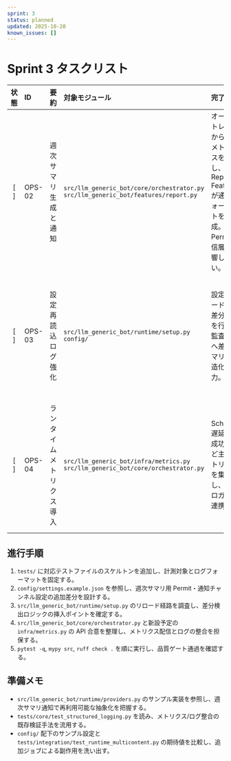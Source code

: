 ```yaml
---
sprint: 3
status: planned
updated: 2025-10-20
known_issues: []
---
```


# Sprint 3 タスクリスト

| 状態 | ID | 要約 | 対象モジュール | 完了条件 | 備考 | 確認テスト |
|:----:|:---|:-----|:---------------|:---------|:-----|:-------------|
| [ ] | OPS-02 | 週次サマリ生成と通知 | `src/llm_generic_bot/core/orchestrator.py`<br>`src/llm_generic_bot/features/report.py` | オーケストレータから週次メトリクスを収集し、Report Feature が通知フォーマットを生成。Permit/送信層に影響しない。 | 週次ジョブ用 Permit 設定と通知チャンネルを config サンプルへ反映。 | `tests/features/test_report.py`: 週次集計・通知整形の正常系/欠損フォールバック |
| [ ] | OPS-03 | 設定再読込ログ強化 | `src/llm_generic_bot/runtime/setup.py`<br>`config/` | 設定リロード時に差分検出を行い、監査ログへ差分サマリを構造化出力。 | 既存 CLI/API に互換な JSON ログを維持しつつ、差分イベントを追加。 | `tests/integration/test_runtime_reload.py`: リロード時の差分検出とロギング |
| [ ] | OPS-04 | ランタイムメトリクス導入 | `src/llm_generic_bot/infra/metrics.py`<br>`src/llm_generic_bot/core/orchestrator.py` | Scheduler 遅延/送信成功率など主要メトリクスを集計し、既存ロガーと連携。 | 既存メトリクス API を汚染しないファサードを用意し、Permit ゲートと整合。 | `tests/infra/test_metrics_reporting.py`: メトリクス収集・ラベル整合のスナップショット |

## 進行手順
1. `tests/` に対応テストファイルのスケルトンを追加し、計測対象とログフォーマットを固定する。
2. `config/settings.example.json` を参照し、週次サマリ用 Permit・通知チャンネル設定の追加差分を設計する。
3. `src/llm_generic_bot/runtime/setup.py` のリロード経路を調査し、差分検出ロジックの挿入ポイントを確定する。
4. `src/llm_generic_bot/core/orchestrator.py` と新設予定の `infra/metrics.py` の API 合意を整理し、メトリクス配信とログの整合を担保する。
5. `pytest -q`, `mypy src`, `ruff check .` を順に実行し、品質ゲート通過を確認する。

## 準備メモ
- `src/llm_generic_bot/runtime/providers.py` のサンプル実装を参照し、週次サマリ通知で再利用可能な抽象化を把握する。
- `tests/core/test_structured_logging.py` を読み、メトリクス/ログ整合の既存検証手法を流用する。
- `config/` 配下のサンプル設定と `tests/integration/test_runtime_multicontent.py` の期待値を比較し、追加ジョブによる副作用を洗い出す。

